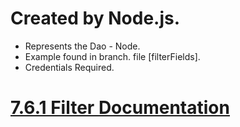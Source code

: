 # Created by Node.js.

* Represents the Dao - Node.
* Example found in branch. file [filterFields].
* Credentials Required.

# <a href="https://docs.atlassian.com/software/jira/docs/api/REST/7.6.1/#api/2/filter-createFilter"> 7.6.1 Filter Documentation </a>

